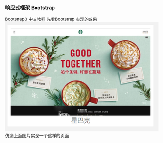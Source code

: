 ### 响应式框架 Bootstrap 
<a href="https://v3.bootcss.com"> Bootstrap3 中文教程</a>
先看Bootstrap 实现的效果
<img src="xingbake.png" width="600">
仿造上面图片实现一个这样的页面